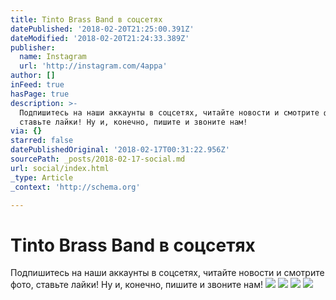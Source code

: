 ```yaml
---
title: Tinto Brass Band в соцсетях
datePublished: '2018-02-20T21:25:00.391Z'
dateModified: '2018-02-20T21:24:33.389Z'
publisher:
  name: Instagram
  url: 'http://instagram.com/4appa'
author: []
inFeed: true
hasPage: true
description: >-
  Подпишитесь на наши аккаунты в соцсетях, читайте новости и смотрите фото,
  ставьте лайки! Ну и, конечно, пишите и звоните нам!
via: {}
starred: false
datePublishedOriginal: '2018-02-17T00:31:22.956Z'
sourcePath: _posts/2018-02-17-social.md
url: social/index.html
_type: Article
_context: 'http://schema.org'

---
```

# Tinto Brass Band в соцсетях

Подпишитесь на наши аккаунты в соцсетях, читайте новости и смотрите фото, ставьте лайки! Ну и, конечно, пишите и звоните нам!
![](https://the-grid-user-content.s3-us-west-2.amazonaws.com/c4f27c50-c89d-41a6-a9a0-5c475f9c273e.png)
![](https://the-grid-user-content.s3-us-west-2.amazonaws.com/4d4f337f-6893-407b-95cb-e67d0f0e9b79.png)
![](https://the-grid-user-content.s3-us-west-2.amazonaws.com/11c5733f-91b1-4e5e-afa4-1a211bf9286b.png)
![](https://the-grid-user-content.s3-us-west-2.amazonaws.com/634aabc3-eebc-4e95-8332-0e8e5dbbd146.png)